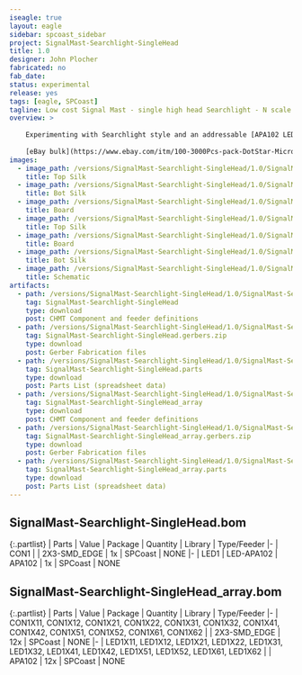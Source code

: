 ```yaml
---
iseagle: true
layout: eagle
sidebar: spcoast_sidebar
project: SignalMast-Searchlight-SingleHead
title: 1.0
designer: John Plocher
fabricated: no
fab_date:  
status: experimental
release: yes
tags: [eagle, SPCoast]
tagline: Low cost Signal Mast - single high head Searchlight - N scale
overview: >
    
    Experimenting with Searchlight style and an addressable [APA102 LED](https://cpldcpu.wordpress.com/2014/08/27/apa102/) LEDs
    
    [eBay bulk](https://www.ebay.com/itm/100-3000Pcs-pack-DotStar-Micro-APA102-1515-LED-CHIP-Smart-SMD-RGB-6PIN-program/223684351074)
images:
  - image_path: /versions/SignalMast-Searchlight-SingleHead/1.0/SignalMast-Searchlight-SingleHead-1.0.top.brd.png
    title: Top Silk
  - image_path: /versions/SignalMast-Searchlight-SingleHead/1.0/SignalMast-Searchlight-SingleHead-1.0.bot.brd.png
    title: Bot Silk
  - image_path: /versions/SignalMast-Searchlight-SingleHead/1.0/SignalMast-Searchlight-SingleHead_array-1.0.brd.png
    title: Board
  - image_path: /versions/SignalMast-Searchlight-SingleHead/1.0/SignalMast-Searchlight-SingleHead_array-1.0.top.brd.png
    title: Top Silk
  - image_path: /versions/SignalMast-Searchlight-SingleHead/1.0/SignalMast-Searchlight-SingleHead-1.0.brd.png
    title: Board
  - image_path: /versions/SignalMast-Searchlight-SingleHead/1.0/SignalMast-Searchlight-SingleHead_array-1.0.bot.brd.png
    title: Bot Silk
  - image_path: /versions/SignalMast-Searchlight-SingleHead/1.0/SignalMast-Searchlight-SingleHead-1.0.sch.png
    title: Schematic
artifacts:
  - path: /versions/SignalMast-Searchlight-SingleHead/1.0/SignalMast-Searchlight-SingleHead-1.0.dpv
    tag: SignalMast-Searchlight-SingleHead
    type: download
    post: CHMT Component and feeder definitions
  - path: /versions/SignalMast-Searchlight-SingleHead/1.0/SignalMast-Searchlight-SingleHead-1.0.gerbers.zip
    tag: SignalMast-Searchlight-SingleHead.gerbers.zip
    type: download
    post: Gerber Fabrication files
  - path: /versions/SignalMast-Searchlight-SingleHead/1.0/SignalMast-Searchlight-SingleHead-1.0.parts.csv
    tag: SignalMast-Searchlight-SingleHead.parts
    type: download
    post: Parts List (spreadsheet data)
  - path: /versions/SignalMast-Searchlight-SingleHead/1.0/SignalMast-Searchlight-SingleHead_array-1.0.dpv
    tag: SignalMast-Searchlight-SingleHead_array
    type: download
    post: CHMT Component and feeder definitions
  - path: /versions/SignalMast-Searchlight-SingleHead/1.0/SignalMast-Searchlight-SingleHead_array-1.0.gerbers.zip
    tag: SignalMast-Searchlight-SingleHead_array.gerbers.zip
    type: download
    post: Gerber Fabrication files
  - path: /versions/SignalMast-Searchlight-SingleHead/1.0/SignalMast-Searchlight-SingleHead_array-1.0.parts.csv
    tag: SignalMast-Searchlight-SingleHead_array.parts
    type: download
    post: Parts List (spreadsheet data)
---
```


## SignalMast-Searchlight-SingleHead.bom

{:.partlist}
| Parts | Value | Package | Quantity | Library | Type/Feeder
|-
| CON1 |  | 2X3-SMD_EDGE | 1x | SPCoast | NONE
|-
| LED1 | LED-APA102 | APA102 | 1x | SPCoast | NONE

## SignalMast-Searchlight-SingleHead_array.bom

{:.partlist}
| Parts | Value | Package | Quantity | Library | Type/Feeder
|-
| CON1X11, CON1X12, CON1X21, CON1X22, CON1X31, CON1X32, CON1X41, CON1X42, CON1X51, CON1X52, CON1X61, CON1X62 |  | 2X3-SMD_EDGE | 12x | SPCoast | NONE
|-
| LED1X11, LED1X12, LED1X21, LED1X22, LED1X31, LED1X32, LED1X41, LED1X42, LED1X51, LED1X52, LED1X61, LED1X62 |  | APA102 | 12x | SPCoast | NONE
